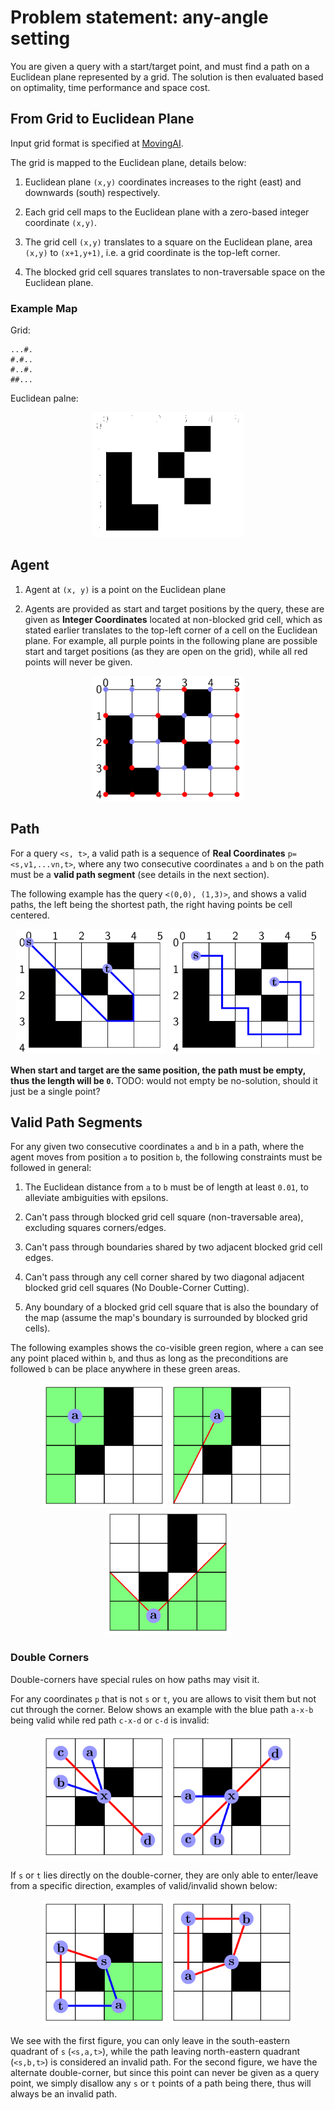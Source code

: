 # Problem statement: any-angle setting
You are given a query with a start/target point, and must find a path on a Euclidean plane represented by a grid.
The solution is then evaluated based on optimality, time performance and space cost.

## From Grid to Euclidean Plane
Input grid format is specified at [MovingAI](https://movingai.com/benchmarks/formats.html).

The grid is mapped to the Euclidean plane, details below:

  1. Euclidean plane `(x,y)` coordinates increases to the right (east) and downwards (south) respectively.

  2. Each grid cell maps to the Euclidean plane with a zero-based integer coordinate `(x,y)`.

  3. The grid cell `(x,y)` translates to a square on the Euclidean plane, area `(x,y)` to `(x+1,y+1)`, i.e. a grid coordinate is the top-left corner.

  4. The blocked grid cell squares translates to non-traversable space on the Euclidean plane.

### Example Map
Grid:

    ...#.
    #.#..
    #..#.
    ##...

Euclidean palne:

<p align="center">
<img src="./figs/grid_plane.png" height="200">
</p>

## Agent

1. Agent at `(x, y)` is a point on the Euclidean plane

2. Agents are provided as start and target positions by the query, these are given as **Integer Coordinates** located at non-blocked grid cell,
which as stated earlier translates to the top-left corner of a cell on the Euclidean plane.
For example, all purple points in the following plane are possible start and target positions (as they are open on the grid), while all red points will never be given.
  <p align="center">
    <img src="figs/grid_plane_start_target.png" height="200" > 
  </p>

## Path
For a query `<s, t>`, a valid path is a sequence of **Real Coordinates** `p=<s,v1,...vn,t>`, where any two consecutive coordinates `a` and `b` on the path must be a **valid path segment** (see details in the next section).

The following example has the query `<(0,0), (1,3)>`, and shows a valid paths, the left being the shortest path, the right having points be cell centered. 
  <p align="center">
    <img src="figs/grid_plane_path.png" height="200" >  <img src="figs/grid_plane_path_center.png" height="200" > 
  </p>


**When start and target are the same position, the path must be empty, thus the length will be `0`.** TODO: would not empty be no-solution, should it just be a single point?

## Valid Path Segments

For any given two consecutive coordinates `a` and `b` in a path, where the agent moves from position `a` to position `b`, the following constraints must be followed in general:

1. The Euclidean distance from `a` to `b` must be of length at least `0.01`, to alleviate ambiguities with epsilons.

2. Can't pass through blocked grid cell square (non-traversable area), excluding squares corners/edges.

3. Can't pass through boundaries shared by two adjacent blocked grid cell edges.

4. Can't pass through any cell corner shared by two diagonal adjacent blocked grid cell squares (No Double-Corner Cutting).

5. Any boundary of a blocked grid cell square that is also the boundary of the map (assume the map's boundary is surrounded by blocked grid cells).

The following examples shows the co-visible green region, where `a` can see any point placed within `b`, and thus as long as the preconditions are followed `b` can be place anywhere in these green areas.
  <p align="center">
    <img src="figs/invalid_segments.png" height="200" width="200">  <img src="figs/invalid_segments_edge.png" height="200" width="200">  <img src="figs/invalid_segments_center.png" height="200" width="200">
  </p>


### Double Corners

Double-corners have special rules on how paths may visit it.

For any coordinates `p` that is not `s` or `t`, you are allows to visit them but not cut through the corner.
Below shows an example with the blue path `a-x-b` being valid while red path `c-x-d` or `c-d` is invalid:
  <p align="center">
    <img src="figs/invalid_segments_cut1.png" height="200" width="200"> <img src="figs/invalid_segments_cut2.png" height="200" width="200">
  </p>

If `s` or `t` lies directly on the double-corner, they are only able to enter/leave from a specific direction, examples of valid/invalid shown below:
  <p align="center">
    <img src="figs/invalid_segments_start.png" height="200" width="200"> <img src="figs/invalid_segments_target.png" height="200" width="200">
  </p>

We see with the first figure, you can only leave in the south-eastern quadrant of `s` (`<s,a,t>`), while the path leaving north-eastern quadrant (`<s,b,t>`)
is considered an invalid path.
For the second figure, we have the alternate double-corner, but since this point can never be given as a query point, we simply disallow any `s` or `t` points
of a path being there, thus will always be an invalid path.

